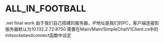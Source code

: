 # ALL_IN_FOOTBALL
.net final work
由于我们自己搭建的服务器，IP地址是我们的PC，客户端连接到服务器默认为10.132.2.72:8750
需要在Main/Main/SimpleChatV1Client.cs中的initsocketandconnect函数中设定
